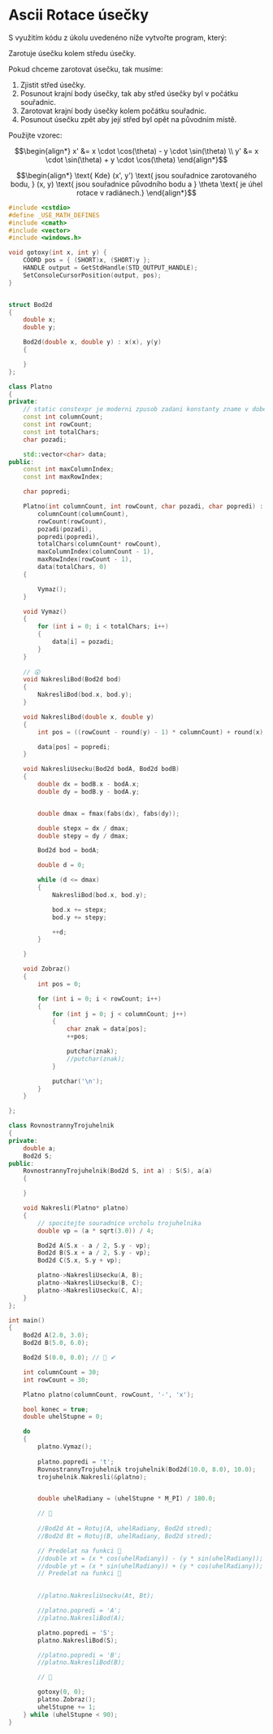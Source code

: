 # Ascii Rotace úsečky

S využitím kódu z úkolu uvedenéno níže vytvořte program, který:

Zarotuje úsečku kolem středu úsečky.

Pokud chceme zarotovat úsečku, tak musíme:

 1) Zjistit střed úsečky.
 2) Posunout krajní body úsečky, tak aby střed úsečky byl v počátku souřadnic.
 3) Zarotovat krajní body úsečky kolem počátku souřadnic.
 4) Posunout úsečku zpět aby její střed byl opět na původním místě.

Použijte vzorec:

$$\begin{align*}
x' &= x \cdot \cos(\theta) - y \cdot \sin(\theta) \\
y' &= x \cdot \sin(\theta) + y \cdot \cos(\theta)
\end{align*}$$

$$\begin{align*}
\text{ Kde} (x', y') \text{ jsou souřadnice zarotovaného bodu, }
(x, y) \text{ jsou souřadnice původního bodu a }
\theta \text{ je úhel rotace v radiánech.}
\end{align*}$$

```cpp
#include <cstdio>
#define _USE_MATH_DEFINES
#include <cmath>
#include <vector>
#include <windows.h>

void gotoxy(int x, int y) {
    COORD pos = { (SHORT)x, (SHORT)y };
    HANDLE output = GetStdHandle(STD_OUTPUT_HANDLE);
    SetConsoleCursorPosition(output, pos);
}


struct Bod2d
{
    double x;
    double y;

    Bod2d(double x, double y) : x(x), y(y)
    {

    }
};

class Platno
{
private:
    // static constexpr je moderni zpusob zadani konstanty zname v dobe prekladu
    const int columnCount;
    const int rowCount;
    const int totalChars;
    char pozadi;

    std::vector<char> data;
public:
    const int maxColumnIndex;
    const int maxRowIndex;

    char popredi;

    Platno(int columnCount, int rowCount, char pozadi, char popredi) :
        columnCount(columnCount),
        rowCount(rowCount),
        pozadi(pozadi),
        popredi(popredi),
        totalChars(columnCount* rowCount),
        maxColumnIndex(columnCount - 1),
        maxRowIndex(rowCount - 1),
        data(totalChars, 0)
    {

        Vymaz();
    }

    void Vymaz()
    {
        for (int i = 0; i < totalChars; i++)
        {
            data[i] = pozadi;
        }
    }
    
    // 😲
    void NakresliBod(Bod2d bod)
    {
        NakresliBod(bod.x, bod.y);
    }

    void NakresliBod(double x, double y)
    {
        int pos = ((rowCount - round(y) - 1) * columnCount) + round(x);

        data[pos] = popredi;
    }

    void NakresliUsecku(Bod2d bodA, Bod2d bodB)
    {
        double dx = bodB.x - bodA.x;
        double dy = bodB.y - bodA.y;


        double dmax = fmax(fabs(dx), fabs(dy));

        double stepx = dx / dmax;
        double stepy = dy / dmax;

        Bod2d bod = bodA;

        double d = 0;

        while (d <= dmax)
        {
            NakresliBod(bod.x, bod.y);

            bod.x += stepx;
            bod.y += stepy;

            ++d;
        }

    }

    void Zobraz()
    {
        int pos = 0;

        for (int i = 0; i < rowCount; i++)
        {
            for (int j = 0; j < columnCount; j++)
            {
                char znak = data[pos];
                ++pos;

                putchar(znak);
                //putchar(znak);
            }

            putchar('\n');
        }
    }

};

class RovnostrannyTrojuhelnik
{
private:
    double a;
    Bod2d S;
public:
    RovnostrannyTrojuhelnik(Bod2d S, int a) : S(S), a(a)
    {

    }

    void Nakresli(Platno* platno)
    {
        // spocitejte souradnice vrcholu trojuhelnika 
        double vp = (a * sqrt(3.0)) / 4;

        Bod2d A(S.x - a / 2, S.y - vp);
        Bod2d B(S.x + a / 2, S.y - vp);
        Bod2d C(S.x, S.y + vp);

        platno->NakresliUsecku(A, B);
        platno->NakresliUsecku(B, C);
        platno->NakresliUsecku(C, A);
    }
};

int main()
{
    Bod2d A(2.0, 3.0);
    Bod2d B(5.0, 6.0);

    Bod2d S(0.0, 0.0); // 🚗 ✔

    int columnCount = 30;
    int rowCount = 30;

    Platno platno(columnCount, rowCount, '-', 'x');

    bool konec = true;
    double uhelStupne = 0;

    do
    {
        platno.Vymaz();
       
        platno.popredi = 't';
        RovnostrannyTrojuhelnik trojuhelnik(Bod2d(10.0, 8.0), 10.0);
        trojuhelnik.Nakresli(&platno);


        double uhelRadiany = (uhelStupne * M_PI) / 180.0;

        // 🍌
        
        //Bod2d At = Rotuj(A, uhelRadiany, Bod2d stred);
        //Bod2d Bt = Rotuj(B, uhelRadiany, Bod2d stred);

        // Predelat na funkci 🛴
        //double xt = (x * cos(uhelRadiany)) - (y * sin(uhelRadiany));
        //double yt = (x * sin(uhelRadiany)) + (y * cos(uhelRadiany));
        // Predelat na funkci 🛴

        
        //platno.NakresliUsecku(At, Bt);

        //platno.popredi = 'A';
        //platno.NakresliBod(A);

        platno.popredi = 'S';
        platno.NakresliBod(S);

        //platno.popredi = 'B';
        //platno.NakresliBod(B);

        // 🍌

        gotoxy(0, 0);
        platno.Zobraz();
        uhelStupne += 1;
    } while (uhelStupne < 90);
}
```
